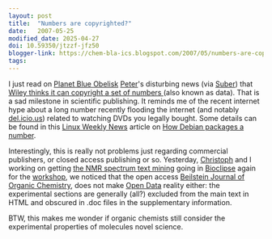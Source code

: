 ```yaml
---
layout: post
title:  "Numbers are copyrighted?"
date:   2007-05-25
modified_date: 2025-04-27
doi: 10.59350/jtzzf-jfz50
blogger-link: https://chem-bla-ics.blogspot.com/2007/05/numbers-are-copyrighted.html
tags:
---
```


I just read on [Planet Blue Obelisk](http://www.blueobelisk.org/planetbo/) [Peter](http://wwmm.ch.cam.ac.uk/blogs/murrayrust/)'s
disturbing news (via [Suber](http://www.earlham.edu/~peters/fos/2007_05_20_fosblogarchive.html#6528603867120185583)) that
[Wiley thinks it can copyright a set of numbers <i class="fa-solid fa-recycle fa-xs"></i>](https://blogs.ch.cam.ac.uk/pmr/2007/05/24/sued-for-10-data-points/) (also known as data).
That is a sad milestone in scientific publishing. It reminds me of the recent internet hype about a long number recently
flooding the internet (and notably [del.icio.us](http://www.del.icio.us/)) related to watching DVDs you legally bought.
Some details can be found in this [Linux Weekly News](http://www.lwn.net/) article on
[How Debian packages a number](http://lwn.net/Articles/233660/).

Interestingly, this is really not problems just regarding commercial publishers, or closed access publishing or so. Yesterday,
[Christoph](http://wiki.cubic.uni-koeln.de/blog/) and I working on getting [the NMR spectrum text mining](http://chem-bla-ics.blogspot.com/2006/09/chemical-archeology-oscar3-to.html)
going in [Bioclipse](http://www.bioclipse.net/) again for the [workshop](http://teacher.bmc.uu.se/BioclipseWS07/),
we noticed that the open access [Beilstein Journal of Organic Chemistry](http://bjoc.beilstein-journals.org/),
does not make [Open Data](http://en.wikipedia.org/wiki/Open_Data) reality either: the experimental sections are
generally (all?) excluded from the main text in HTML and obscured in .doc files in the supplementary information.

BTW, this makes me wonder if organic chemists still consider the experimental properties of molecules novel science.
